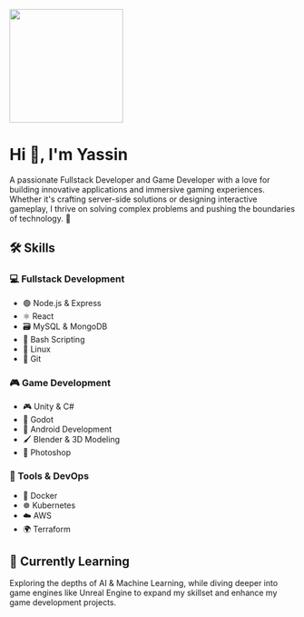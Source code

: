 <a href="https://github.com/C-Yassin" target="_blank"> <img height="200" align="center" src="https://github-readme-stats.vercel.app/api?username=C-Yassin&count_private=true&theme=radical" /> </a> <h1>Hi 👋, I'm Yassin</h1> <p>A passionate Fullstack Developer and Game Developer with a love for building innovative applications and immersive gaming experiences. Whether it's crafting server-side solutions or designing interactive gameplay, I thrive on solving complex problems and pushing the boundaries of technology. 🐧</p> <h2>🛠 Skills</h2> <h3>💻 Fullstack Development</h3> <ul> <li>🟢 Node.js & Express</li> <li>⚛️ React</li> <li>🗃️ MySQL & MongoDB</li> <li>🐚 Bash Scripting</li> <li>🐧 Linux</li> <li>🔄 Git</li> </ul> <h3>🎮 Game Development</h3> <ul> <li>🎮 Unity & C#</li> <li>🔧 Godot</li> <li>📱 Android Development</li> <li>🖌️ Blender & 3D Modeling</li> <li>🎨 Photoshop</li> </ul> <h3>🔧 Tools & DevOps</h3> <ul> <li>🐳 Docker</li> <li>☸️ Kubernetes</li> <li>☁️ AWS</li> <li>🌍 Terraform</li> </ul> <h2>🌱 Currently Learning</h2> <p>Exploring the depths of AI & Machine Learning, while diving deeper into game engines like Unreal Engine to expand my skillset and enhance my game development projects.</p>
